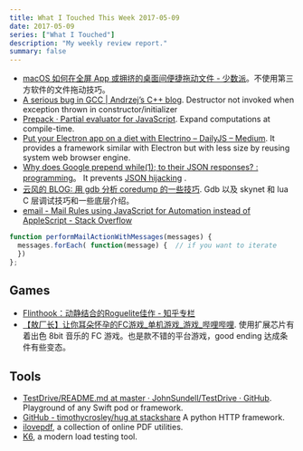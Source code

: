 ```yaml
---
title: What I Touched This Week 2017-05-09
date: 2017-05-09
series: ["What I Touched"]
description: "My weekly review report."
summary: false
---
```


- [macOS 如何在全屏 App 或拥挤的桌面间便捷拖动文件 - 少数派](https://sspai.com/post/39003?utm_content=buffer44e0b&utm_medium=social&utm_source=twitter.com&utm_campaign=buffer)。不使用第三方软件的文件拖动技巧。
- [A serious bug in GCC | Andrzej’s C++ blog](https://akrzemi1.wordpress.com/2017/04/27/a-serious-bug-in-gcc/?utm_content=buffer75aca&utm_medium=social&utm_source=twitter.com&utm_campaign=buffer).  Destructor not invoked when exception thrown in constructor/initializer
- [Prepack · Partial evaluator for JavaScript](https://prepack.io/?utm_content=buffer3f3ad&utm_medium=social&utm_source=twitter.com&utm_campaign=buffer). Expand computations at compile-time.
- [Put your Electron app on a diet with Electrino – DailyJS – Medium](https://medium.com/dailyjs/put-your-electron-app-on-a-diet-with-electrino-c7ffdf1d6297). It provides a framework similar with Electron but with less size by reusing system web browser engine.
- [Why does Google prepend while(1); to their JSON responses? : programming](https://www.reddit.com/r/programming/comments/69m8df/why_does_google_prepend_while1_to_their_json/)。 It prevents [JSON hijacking](http://haacked.com/archive/2009/06/25/json-hijacking.aspx) . 
- [云风的 BLOG: 用 gdb 分析 coredump 的一些技巧](http://blog.codingnow.com/2017/05/gdb_coredumplua.html?utm_content=buffere48b7&utm_medium=social&utm_source=twitter.com&utm_campaign=buffer). Gdb 以及 skynet 和 lua C 层调试技巧和一些底层介绍。
- [email - Mail Rules using JavaScript for Automation instead of AppleScript - Stack Overflow](http://stackoverflow.com/questions/30243646/mail-rules-using-javascript-for-automation-instead-of-applescript/30246285#30246285)

``` javascript
function performMailActionWithMessages(messages) {
  messages.forEach( function(message) {  // if you want to iterate
  })
};
```

<!--more-->

## Games

- [Flinthook：动静结合的Roguelite佳作 - 知乎专栏](https://zhuanlan.zhihu.com/p/26679861?utm_content=buffer3b0b8&utm_medium=social&utm_source=twitter.com&utm_campaign=buffer) 
- [【敖厂长】让你耳朵怀孕的FC游戏_单机游戏_游戏_哔哩哔哩](http://m.bilibili.com/video/av10310868.html?utm_content=buffer61fdb&utm_medium=social&utm_source=twitter.com&utm_campaign=buffer). 使用扩展芯片有着出色 8bit 音乐的 FC 游戏。也是款不错的平台游戏，good ending 达成条件有些变态。

## Tools

- [TestDrive/README.md at master · JohnSundell/TestDrive · GitHub](https://github.com/JohnSundell/TestDrive/blob/master/README.md). Playground of any Swift pod or framework.
- [GitHub - timothycrosley/hug at stackshare](https://github.com/timothycrosley/hug?ref=stackshare) A python HTTP framework.
- [ilovepdf](http://www.ilovepdf.com), a collection of online PDF utilities.
- [K6](https://docs.k6.io), a modern load testing tool.
